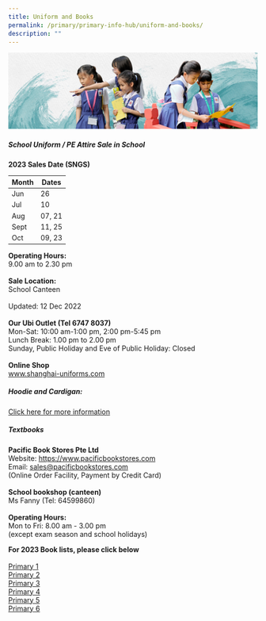 ```yaml
---
title: Uniform and Books
permalink: /primary/primary-info-hub/uniform-and-books/
description: ""
---
```

![](/images/01%20Banner%20Photos/info-hub.jpg)

##### **School Uniform / PE Attire Sale in School**

**2023 Sales Date (SNGS)**



| Month | Dates |
| -------- | -------- |
| Jun     | 26     |
| Jul     | 10    |
| Aug     | 07, 21     |
| Sept     | 11, 25     |
| Oct     | 09, 23     |

**Operating Hours:**<br>9.00 am to 2.30 pm<br><br>
**Sale Location:**<br>School Canteen<br><br> Updated: 12 Dec 2022<br><br>
**Our Ubi Outlet  (Tel 6747 8037)**<br>
Mon-Sat: 10:00 am-1:00 pm, 2:00 pm-5:45 pm<br>
Lunch Break: 1.00 pm to 2.00 pm<br>
Sunday, Public Holiday and Eve of Public Holiday: Closed<br><br>
**Online Shop**<br>
<a href="http://www.shanghai-uniforms.com/">www.shanghai-uniforms.com</a>

##### **Hoodie and Cardigan:**

[Click here for more information](https://www.magdalene.com.sg/chijstnicholas)



##### **Textbooks**
**Pacific Book Stores Pte Ltd**<br>
Website:  https://www.pacificbookstores.com<br>Email: sales@pacificbookstores.com<br>
(Online Order Facility, Payment by Credit Card)<br><br>
**School bookshop (canteen)**<br>
Ms Fanny (Tel: 64599860)<br><br>
**Operating Hours:**<br>
Mon to Fri: 8.00 am - 3.00 pm<br>(except exam season and school holidays)<br>

**For 2023 Book lists, please click below**<br><br>
[Primary 1](/files/p1%20booklist.pdf)<br>[Primary 2](/files/p2%20booklist.pdf)<br>[Primary 3](/files/p3%20booklist.pdf)<br>[Primary 4](/files/p4%20booklist.pdf)<br>[Primary 5](/files/p5%20booklist.pdf)<br>[Primary 6](/files/p6%20booklist.pdf)